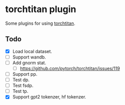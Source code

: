 # torchtitan plugin
Some plugins for using [torchtitan](https://github.com/pytorch/torchtitan).

## Todo
- [x] Load local dataset.
- [ ] Support wandb.
- [ ] Add gnorm stat.
  - [ ] https://github.com/pytorch/torchtitan/issues/119
- [ ] Support pp.
- [ ] Test dp.
- [ ] Test fsdp.
- [ ] Test tp.
- [x] Support gpt2 tokenzer, hf tokenzer.
